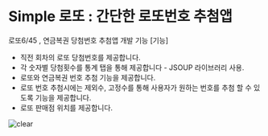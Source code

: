 # Simple 로또 : 간단한 로또번호 추첨앱
로또6/45 , 연금복권 당첨번호 추첨앱 
개발 기능 
[기능]
* 직전 회차의 로또 당첨번호를 제공합니다.
* 각 숫자별 당첨횟수를 통계 탭을 통해 제공합니다 - JSOUP 라이브러리 사용.
* 로또와 연금복권 번호 추첨 기능을 제공합니다.
* 로또 번호 추첨시에는 제외수, 고정수를 통해 사용자가 원하는 번호를 추첨 할 수 있도록 기능을 제공합니다.
* 로또 판매점 위치를 제공합니다.


![clear](https://user-images.githubusercontent.com/91578450/225926371-3e03c020-3afe-4db6-9d2d-bbc902607c3f.png)
